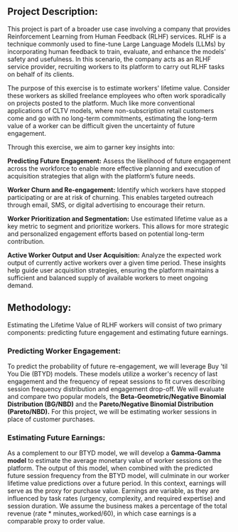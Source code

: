 ## Project Description: 

This project is part of a broader use case involving a company that provides Reinforcement Learning from Human Feedback (RLHF) services. RLHF is a technique commonly used to fine-tune Large Language Models (LLMs) by incorporating human feedback to train, evaluate, and enhance the models' safety and usefulness. In this scenario, the company acts as an RLHF service provider, recruiting workers to its platform to carry out RLHF tasks on behalf of its clients.

The purpose of this exercise is to estimate workers' lifetime value. Consider these workers as skilled freelance employees who often work sporadically on projects posted to the platform. Much like more conventional applications of CLTV models, where non-subscription retail customers come and go with no long-term commitments, estimating the long-term value of a worker can be difficult given the uncertainty of future engagement. 

Through this exercise, we aim to garner key insights into: 

**Predicting Future Engagement:** Assess the likelihood of future engagement across the workforce to enable more effective planning and execution of acquisition strategies that align with the platform’s future needs.

**Worker Churn and Re-engagement:** Identify which workers have stopped participating or are at risk of churning. This enables targeted outreach through email, SMS, or digital advertising to encourage their return.

**Worker Prioritization and Segmentation:** Use estimated lifetime value as a key metric to segment and prioritize workers. This allows for more strategic and personalized engagement efforts based on potential long-term contribution.

**Active Worker Output and User Acquisition:** Analyze the expected work output of currently active workers over a given time period. These insights help guide user acquisition strategies, ensuring the platform maintains a sufficient and balanced supply of available workers to meet ongoing demand.


## Methodology: 

Estimating the Lifetime Value of RLHF workers will consist of two primary components: predicting future engagement and estimating future earnings.

### Predicting Worker Engagement: 

To predict the probability of future re-engagement, we will leverage Buy 'til You Die (BTYD) models. These models utilize a worker's recency of last engagement and the frequency of repeat sessions to fit curves describing session frequency distribution and engagement drop-off. We will evaluate and compare two popular models, the **Beta-Geometric/Negative Binomial Distribution (BG/NBD)** and the **Pareto/Negative Binomial Distribution (Pareto/NBD).** For this project, we will be estimating worker sessions in place of customer purchases. 

### Estimating Future Earnings: 

As a complement to our BTYD model, we will develop a **Gamma-Gamma model** to estimate the average monetary value of worker sessions on the platform. The output of this model, when combined with the predicted future session frequency from the BTYD model, will culminate in our worker lifetime value predictions over a future period. In this context, earnings will serve as the proxy for purchase value. Earnings are variable, as they are influenced by task rates (urgency, complexity, and required expertise) and session duration. We assume the business makes a percentage of the total revenue (rate * minutes_worked/60), in which case earnings is a comparable proxy to order value. 



